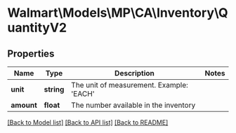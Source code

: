 # Walmart\Models\MP\CA\Inventory\QuantityV2

## Properties

Name | Type | Description | Notes
------------ | ------------- | ------------- | -------------
**unit** | **string** | The unit of measurement. Example: 'EACH' |
**amount** | **float** | The number available in the inventory |


[[Back to Model list]](./) [[Back to API list]](../../../../../README.md#supported-apis) [[Back to README]](../../../../../README.md)
